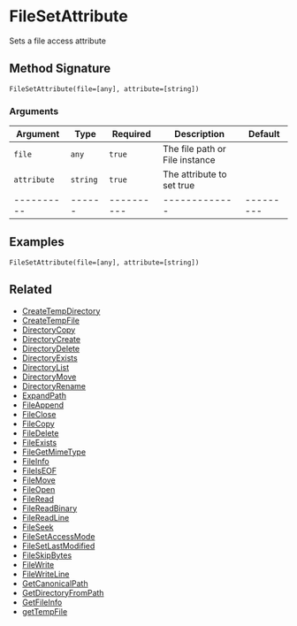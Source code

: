 # FileSetAttribute

Sets a file access attribute

## Method Signature

```
FileSetAttribute(file=[any], attribute=[string])
```

### Arguments

| Argument    | Type     | Required   | Description                    | Default   |
| ----------- | -------- | ---------- | ------------------------------ | --------- |
| `file`      | `any`    | `true`     | The file path or File instance |           |
| `attribute` | `string` | `true`     | The attribute to set true      |           |
| ----------  | ------   | ---------- | -------------                  | --------- |

## Examples

```
FileSetAttribute(file=[any], attribute=[string])
```

## Related

* [CreateTempDirectory](createtempdirectory.md)
* [CreateTempFile](createtempfile.md)
* [DirectoryCopy](directorycopy.md)
* [DirectoryCreate](directorycreate.md)
* [DirectoryDelete](directorydelete.md)
* [DirectoryExists](directoryexists.md)
* [DirectoryList](directorylist.md)
* [DirectoryMove](directorymove.md)
* [DirectoryRename](directoryrename.md)
* [ExpandPath](expandpath.md)
* [FileAppend](fileappend.md)
* [FileClose](fileclose.md)
* [FileCopy](filecopy.md)
* [FileDelete](filedelete.md)
* [FileExists](fileexists.md)
* [FileGetMimeType](filegetmimetype.md)
* [FileInfo](fileinfo.md)
* [FileIsEOF](fileiseof.md)
* [FileMove](filemove.md)
* [FileOpen](fileopen.md)
* [FileRead](fileread.md)
* [FileReadBinary](filereadbinary.md)
* [FileReadLine](filereadline.md)
* [FileSeek](fileseek.md)
* [FileSetAccessMode](filesetaccessmode.md)
* [FileSetLastModified](filesetlastmodified.md)
* [FileSkipBytes](fileskipbytes.md)
* [FileWrite](filewrite.md)
* [FileWriteLine](filewriteline.md)
* [GetCanonicalPath](getcanonicalpath.md)
* [GetDirectoryFromPath](getdirectoryfrompath.md)
* [GetFileInfo](getfileinfo.md)
* [getTempFile](gettempfile.md)
